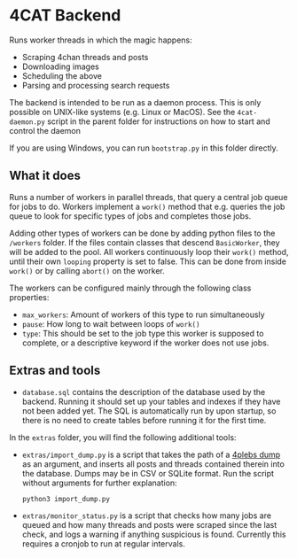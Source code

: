# 4CAT Backend

Runs worker threads in which the magic happens:

- Scraping 4chan threads and posts
- Downloading images
- Scheduling the above
- Parsing and processing search requests

The backend is intended to be run as a daemon process. This is only possible on 
UNIX-like systems (e.g. Linux or MacOS). See the `4cat-daemon.py` script in the
parent folder for instructions on how to start and control the daemon

If you are using Windows, you can run `bootstrap.py` in this folder directly.

## What it does
Runs a number of workers in parallel threads, that query a central job queue 
for jobs to do. Workers implement a `work()` method that e.g. queries the job
queue to look for specific types of jobs and completes those jobs.

Adding other types of workers can be done by adding python files to the 
`/workers` folder. If the files contain classes that descend `BasicWorker`, 
they will be added to the pool. All workers continuously loop their `work()` 
method, until their own `looping` property is set to false. This can be done 
from inside `work()` or by calling `abort()` on the worker.

The workers can be configured mainly through the following class properties:

- `max_workers`: Amount of workers of this type to run simultaneously
- `pause`: How long to wait between loops of `work()`
- `type`: This should be set to the job type this worker is supposed to 
  complete, or a descriptive keyword if the worker does not use jobs.

## Extras and tools
- `database.sql` contains the description of the database used by the backend. 
  Running it should set up your tables and indexes if they have not been added 
  yet. The SQL is automatically run by upon startup, so there is no need to
  create tables before running it for the first time. 
  
In the `extras` folder, you will find the following additional tools:

- `extras/import_dump.py` is a script that takes the path of a 
  [4plebs dump](https://archive.org/details/4plebs) as an  argument, and 
  inserts all posts and threads contained therein into the database. Dumps may
  be in CSV or SQLite format. Run the script without arguments for further 
  explanation:

  ```
  python3 import_dump.py
  ```

- `extras/monitor_status.py` is a script that checks how many jobs are queued and how
  many threads and posts were scraped since the last check, and logs a warning
  if anything suspicious is found. Currently this requires a cronjob to run
  at regular intervals.